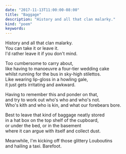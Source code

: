 ```yaml
---
date: "2017-11-13T11:00:00-08:00"
title: "Baggage"
description: "History and all that clan malarky."
kind: "poem"
keywords:
---
```


History and all that clan malarky.  
You can take it or leave it.  
I\'d rather leave it if you don\'t mind.

Too cumbersome to carry about,  
like having to manoeuvre a four-tier wedding cake  
whilst running for the bus in sky-high stilettos.  
Like wearing lip-gloss in a howling gale,  
it just gets irritating and awkward.

Having to remember this and ponder on that,  
and try to work out who\'s who and who\'s not.  
Who's kith and who is kin, and what our forebears bore.

Best to leave that kind of baggage neatly stored  
in a hat box on the top shelf of the cupboard,  
or under the bed, or in the basement  
where it can argue with itself and collect dust.

Meanwhile, I\'m kicking off those glittery Louboutins  
and hailing a taxi. Barefoot.  
